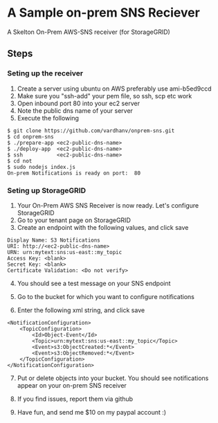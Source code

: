 
# A Sample on-prem SNS Reciever

A Skelton On-Prem AWS-SNS receiver (for StorageGRID)


## Steps

### Seting up the receiver

1. Create a server using ubuntu on AWS preferably use ami-b5ed9ccd
2. Make sure you "ssh-add" your pem file, so ssh, scp etc work
3. Open inbound port 80 into your ec2 server
4. Note the public dns name of your server
5. Execute the following
```
$ git clone https://github.com/vardhanv/onprem-sns.git 
$ cd onprem-sns
$ ./prepare-app <ec2-public-dns-name>
$ ./deploy-app  <ec2-public-dns-name>
$ ssh           <ec2-public-dns-name>
$ cd not
$ sudo nodejs index.js
On-prem Notifications is ready on port:  80
```

### Seting up StorageGRID

1. Your On-Prem AWS SNS Receiver is now ready. Let's configure StorageGRID
2. Go to your tenant page on StorageGRID
3. Create an endpoint with the following values, and click save
```
Display Name: S3 Notifications
URI: http://<ec2-public-dns-name>
URN: urn:mytext:sns:us-east::my_topic
Access Key: <blank>
Secret Key: <blank>
Certificate Validation: <Do not verify>
```

4. You should see a test message on your SNS endpoint

5. Go to the bucket for which you want to configure notifications
6. Enter the following xml string, and click save
```
<NotificationConfiguration>
    <TopicConfiguration>
        <Id>Object-Event</Id>
        <Topic>urn:mytext:sns:us-east::my_topic</Topic>
        <Event>s3:ObjectCreated:*</Event>
        <Event>s3:ObjectRemoved:*</Event>
    </TopicConfiguration>
</NotificationConfiguration>
```

7. Put or delete objects into your bucket. You should see notifications appear on your on-prem SNS receiver

8. If you find issues, report them via github

9. Have fun, and send me $10 on my paypal account :)


